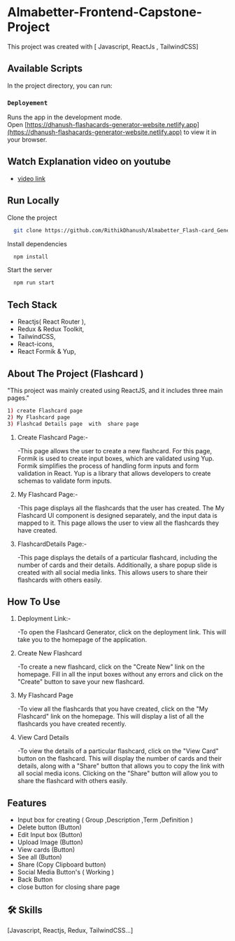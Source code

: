 # Almabetter-Frontend-Capstone-Project

This project was created  with [ Javascript, ReactJs , TailwindCSS]

## Available Scripts

In the project directory, you can run:

### `Deployement`

Runs the app in the development mode.\
Open [https://dhanush-flashacards-generator-website.netlify.app](https://dhanush-flashacards-generator-website.netlify.app) to view it in your browser.

## Watch Explanation video on youtube 


- [video link](https://youtu.be/vx3ivmGAscs)


## Run Locally

Clone the project

```bash
  git clone https://github.com/RithikDhanush/Almabetter_Flash-card_Generator_App.git
```

Install dependencies

```bash
  npm install
```

Start the server

```bash
  npm run start
```


## Tech Stack

- Reactjs( React Router ),
- Redux & Redux Toolkit,
- TailwindCSS,
- React-icons,
- React Formik & Yup,

## About The Project (Flashcard )

"This project was mainly created using ReactJS, and it includes three main pages."

```bash
1) create Flashcard page 
2) My Flashcard page 
3) Flashcad Details page  with  share page 
```


1) Create Flashcard Page:-
   
   -This page allows the user to create a new flashcard. For this page, Formik is used to create input boxes, which are validated using Yup. Formik simplifies     the process of handling form inputs and form validation in React. Yup is a library that allows developers to create schemas to validate form inputs.

2) My Flashcard Page:-

   -This page displays all the flashcards that the user has created. The My Flashcard UI component is designed separately, and the input data is mapped to it.     This page allows the user to view all the flashcards they have created.

3) FlashcardDetails Page:-
 
   -This page displays the details of a particular flashcard, including the number of cards and their details. Additionally, a share popup slide is created         with   all social media links. This allows users to share their flashcards with others easily.

## How To Use
1) Deployment Link:-

   -To open the Flashcard Generator, click on the deployment link. This will take you to the homepage of the application.

2) Create New Flashcard

   -To create a new flashcard, click on the "Create New" link on the homepage. Fill in all the input boxes without any errors and click on the "Create" button     to save your new flashcard.

3) My Flashcard Page
 
   -To view all the flashcards that you have created, click on the "My Flashcard" link on the homepage. This will display a list of all the flashcards you have     created recently.

4) View Card Details
 
   -To view the details of a particular flashcard, click on the "View Card" button on the flashcard. This will display the number of cards and their details,       along with a "Share" button that allows you to copy the link with all social media icons. Clicking on the "Share" button will allow you to share the           flashcard with others easily.

## Features

- Input box for creating ( Group ,Description ,Term ,Definition )
- Delete button (Button)
- Edit Input box (Button)
- Upload Image (Button)
- View cards (Button)
- See all (Button)
- Share (Copy Clipboard button)
- Social Media Button's ( Working )
- Back Button
- close button for closing share page


## 🛠 Skills


[Javascript, Reactjs, Redux, TailwindCSS...]
